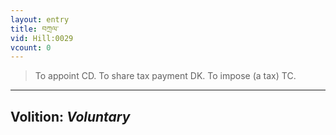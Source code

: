 ```yaml
---
layout: entry
title: བཀྲལ་
vid: Hill:0029
vcount: 0
---
```

> To appoint CD\. To share tax payment DK\. To impose (a tax) TC\.

---
Volition: _Voluntary_
---

